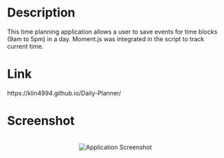 <h1>Description</h1>
This time planning application allows a user to save events for time blocks (9am to 5pm) in a day. Moment.js was integrated in the script to track current time.


<h1>Link</h1>
https://klin4994.github.io/Daily-Planner/

<h1>Screenshot</h1>
<p align="center"> 
<br>
<img src="assetsScreenshot of the application.PNG" alt="Application Screenshot">
</p>

